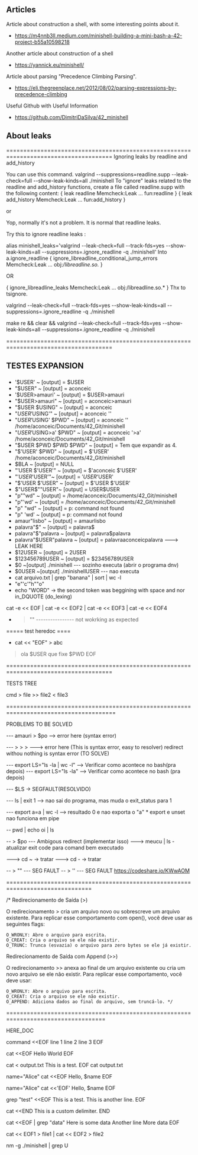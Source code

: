 ## Articles

Article about construction a shell, with some interesting points about it.

- https://m4nnb3ll.medium.com/minishell-building-a-mini-bash-a-42-project-b55a10598218

Another article about construction of a shell

- https://yannick.eu/minishell/

Article about parsing "Precedence Climbing Parsing".

- https://eli.thegreenplace.net/2012/08/02/parsing-expressions-by-precedence-climbing

Useful Github with Useful Information
- https://github.com/DimitriDaSilva/42_minishell

## About leaks
=====================================================================================
Ignoring leaks by readline and add_history

You can use this command.
valgrind --suppressions=readline.supp --leak-check=full --show-leak-kinds=all ./minishell
To "ignore" leaks related to the readline and add_history functions, create a file called readline.supp with the following content:
{ 
    leak readline
    Memcheck:Leak
    ...
    fun:readline
}
{
    leak add_history
    Memcheck:Leak
    ...
    fun:add_history
}

or 

Yop, normally it's not a problem. It is normal that readline leaks.

Try this to ignore readline leaks :

alias minishell_leaks='valgrind --leak-check=full --track-fds=yes --show-leak-kinds=all --suppressions=.ignore_readline -q ./minishell'
Into a.ignore_readline 
{
   ignore_libreadline_conditional_jump_errors
   Memcheck:Leak
   ...
   obj:*/libreadline.so.*
}

OR

{
    ignore_libreadline_leaks
    Memcheck:Leak
    ...
    obj:/libreadline.so.*
}
Thx to tsignore.



valgrind --leak-check=full --track-fds=yes --show-leak-kinds=all --suppressions=.ignore_readline -q ./minishell

make re && clear && valgrind --leak-check=full --track-fds=yes --show-leak-kinds=all --suppressions=.ignore_readline -q ./minishell

=====================================================================================

## TESTES EXPANSION
### 

- '$USER' ~ [output] = $USER
- "$USER" ~ [output] = aconceic
- '$USER>amauri' ~ [output] = $USER>amauri
- "$USER>amauri" ~ [output] = aconceic>amauri
- "$USER $USING" ~ [output] = aconceic
- "$USER '$USING'" ~ [output] = aconceic ''
- "$USER '$USING' $PWD" ~ [output] = aconceic '' /home/aconceic/Documents/42_Git/minishell
- "$USER '$USING>a' $PWD" ~ [output] = aconceic '>a' /home/aconceic/Documents/42_Git/minishell
- "$USER $PWD $PWD $PWD" ~ [output] = Tem que expandir as 4.
- "$'USER' $PWD" ~ [output] = $'USER' /home/aconceic/Documents/42_Git/minishell
- $BLA ~ [output] = NULL
- "$'$USER $'USER'" ~ [output] = $'aconceic $'USER'
- "$'USER$'USER'"~ [output] = $'USER$'USER'
- "$'USER $'USER" ~ [output] = $'USER $'USER'
- $"USER$""USER"~ [output] = USER$USER
- "p""wd" ~ [output] = /home/aconceic/Documents/42_Git/minishell
- "p"'wd' ~ [output] = /home/aconceic/Documents/42_Git/minishell
- "p" "wd" ~ [output] = p: command not found
- "p" 'wd' ~ [output] = p: command not found
- amaur"lisbo" ~ [output] = amaurlisbo
- palavra"$" ~ [output] = palavra$
- palavra"$"palavra ~ [output] = palavra$palavra
- palavra"$USER"palavra ~ [output] = palavraaconceicpalavra ---> LEAK HERE
- $12USER ~ [output] = 2USER
- $123456789USER ~ [output] = $23456789USER
- $0 ~[output] ./minishell  --- sozinho executa (abrir o programa dnv)
- $0USER ~[output] ./minishellUSER --- nao executa
- cat arquivo.txt | grep "banana" | sort | wc -l
- "e"'c'"h""o"
- echo "WORD" -> the second token was beggining with space and nor in_DQUOTE (do_lexing)

cat -e << EOF | cat -e << EOF2 | cat -e << EOF3 | cat -e << EOF4

- > "" ---------------- not wokrking as expected

===== test heredoc ====
- cat << "EOF" > abc
> ola $USER
> que fixe $PWD
> EOF


=====================================================================================


TESTS TREE

cmd > file >> file2 < file3


======================================================================================

PROBLEMS TO BE SOLVED

--- amauri > $po --> error here (syntax error)

--- > > > ---> error here (This is syntax error, easy to resolver)
redirect withou nothing is syntax error (TO SOLVE)

--- export LS="ls -la | wc -l" --> Verificar como acontece no bash(pra depois)
--- export LS="ls -la" --> Verificar como acontece no bash (pra depois)

--- $LS -> SEGFAULT(RESOLVIDO)

--- ls | exit 1 --> nao sai do programa, mas muda o exit_status para 1

--- export a=a | wc -l --> resultado 0 e nao exporta o "a"
        * export e unset nao funciona em pipe

-- pwd | echo oi | ls

-- > $po --- Ambigous redirect (implementar isso)
---> meucu | ls - atualizar exit code para comand bem executado

---> cd ~ -> tratar
---> cd - -> tratar

-- > "" --- SEG FAULT
-- > '' --- SEG FAULT
https://codeshare.io/KWwAOM


===============================================================================

/* Redirecionamento de Saída (>)

O redirecionamento > cria um arquivo novo ou sobrescreve um arquivo existente. Para replicar esse comportamento com open(), você deve usar as seguintes flags:

    O_WRONLY: Abre o arquivo para escrita.
    O_CREAT: Cria o arquivo se ele não existir.
    O_TRUNC: Trunca (esvazia) o arquivo para zero bytes se ele já existir.

Redirecionamento de Saída com Append (>>)

O redirecionamento >> anexa ao final de um arquivo existente ou cria um novo arquivo se ele não existir. Para replicar esse comportamento, você deve usar:

    O_WRONLY: Abre o arquivo para escrita.
    O_CREAT: Cria o arquivo se ele não existir.
    O_APPEND: Adiciona dados ao final do arquivo, sem truncá-lo. */

===================================================================================

HERE_DOC

command <<EOF
line 1
line 2
line 3
EOF

cat <<EOF
Hello
World
EOF

cat <<EOF > output.txt
This is a test.
EOF
cat output.txt

name="Alice"
cat <<EOF
Hello, $name
EOF

name="Alice"
cat <<'EOF'
Hello, $name
EOF

grep "test" <<EOF
This is a test.
This is another line.
EOF

cat <<END
This is a custom delimiter.
END

cat <<EOF | grep "data"
Here is some data
Another line
More data
EOF

cat << EOF1 > file1 | cat << EOF2 > file2


nm -g ./minishell | grep U
